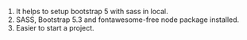 1. It helps to setup bootstrap 5 with sass in local.
2. SASS, Bootstrap 5.3 and fontawesome-free node package installed.
3. Easier to start a project.
